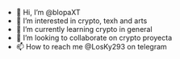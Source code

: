 - 👋 Hi, I’m @blopaXT
- 👀 I’m interested in crypto, texh and arts
- 🌱 I’m currently learning crypto in general
- 💞️ I’m looking to collaborate on crypto proyecta
- 📫 How to reach me @LosKy293 on telegram

<!---
blopaXT/blopaXT is a ✨ special ✨ repository because its `README.md` (this file) appears on your GitHub profile.
You can click the Preview link to take a look at your changes.
--->
